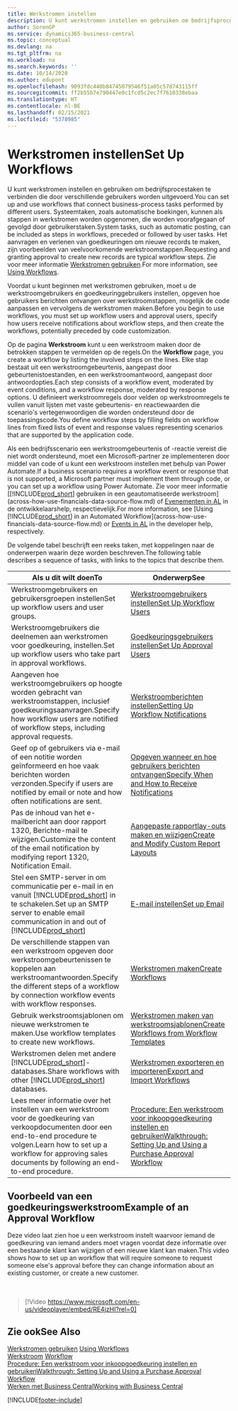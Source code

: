 ```yaml
---
title: Werkstromen instellen
description: U kunt werkstromen instellen en gebruiken om bedrijfsprocestaken te verbinden die door verschillende gebruikers worden uitgevoerd. Lees meer over de verschillende stappen die u moet nemen.
author: SorenGP
ms.service: dynamics365-business-central
ms.topic: conceptual
ms.devlang: na
ms.tgt_pltfrm: na
ms.workload: na
ms.search.keywords: ''
ms.date: 10/14/2020
ms.author: edupont
ms.openlocfilehash: 9093fdc440b84745079546f51a05c57d743115ff
ms.sourcegitcommit: ff2b55b7e790447e0c1fcd5c2ec7f7610338ebaa
ms.translationtype: HT
ms.contentlocale: nl-BE
ms.lasthandoff: 02/15/2021
ms.locfileid: "5378985"
---
```

# <a name="set-up-workflows"></a><span data-ttu-id="30cf6-104">Werkstromen instellen</span><span class="sxs-lookup"><span data-stu-id="30cf6-104">Set Up Workflows</span></span>

<span data-ttu-id="30cf6-105">U kunt werkstromen instellen en gebruiken om bedrijfsprocestaken te verbinden die door verschillende gebruikers worden uitgevoerd.</span><span class="sxs-lookup"><span data-stu-id="30cf6-105">You can set up and use workflows that connect business-process tasks performed by different users.</span></span> <span data-ttu-id="30cf6-106">Systeemtaken, zoals automatische boekingen, kunnen als stappen in werkstromen worden opgenomen, die worden voorafgegaan of gevolgd door gebruikerstaken.</span><span class="sxs-lookup"><span data-stu-id="30cf6-106">System tasks, such as automatic posting, can be included as steps in workflows, preceded or followed by user tasks.</span></span> <span data-ttu-id="30cf6-107">Het aanvragen en verlenen van goedkeuringen om nieuwe records te maken, zijn voorbeelden van veelvoorkomende werkstroomstappen.</span><span class="sxs-lookup"><span data-stu-id="30cf6-107">Requesting and granting approval to create new records are typical workflow steps.</span></span> <span data-ttu-id="30cf6-108">Zie voor meer informatie [Werkstromen gebruiken](across-use-workflows.md).</span><span class="sxs-lookup"><span data-stu-id="30cf6-108">For more information, see [Using Workflows](across-use-workflows.md).</span></span>  

 <span data-ttu-id="30cf6-109">Voordat u kunt beginnen met werkstromen gebruiken, moet u de werkstroomgebruikers en goedkeuringgebruikers instellen, opgeven hoe gebruikers berichten ontvangen over werkstroomstappen, mogelijk de code aanpassen en vervolgens de werkstromen maken.</span><span class="sxs-lookup"><span data-stu-id="30cf6-109">Before you begin to use workflows, you must set up workflow users and approval users, specify how users receive notifications about workflow steps, and then create the workflows, potentially preceded by code customization.</span></span>  

 <span data-ttu-id="30cf6-110">Op de pagina **Werkstroom** kunt u een werkstroom maken door de betrokken stappen te vermelden op de regels.</span><span class="sxs-lookup"><span data-stu-id="30cf6-110">On the **Workflow** page, you create a workflow by listing the involved steps on the lines.</span></span> <span data-ttu-id="30cf6-111">Elke stap bestaat uit een werkstroomgebeurtenis, aangepast door gebeurtenistoestanden, en een werkstroomantwoord, aangepast door antwoordopties.</span><span class="sxs-lookup"><span data-stu-id="30cf6-111">Each step consists of a workflow event, moderated by event conditions, and a workflow response, moderated by response options.</span></span> <span data-ttu-id="30cf6-112">U definieert werkstroomregels door velden op werkstroomregels te vullen vanuit lijsten met vaste gebeurtenis- en reactiewaarden die scenario's vertegenwoordigen die worden ondersteund door de toepassingscode.</span><span class="sxs-lookup"><span data-stu-id="30cf6-112">You define workflow steps by filling fields on workflow lines from fixed lists of event and response values representing scenarios that are supported by the application code.</span></span>  

 <span data-ttu-id="30cf6-113">Als een bedrijfsscenario een werkstroomgebeurtenis of -reactie vereist die niet wordt ondersteund, moet een Microsoft-partner ze implementeren door middel van code of u kunt een werkstroom instellen met behulp van Power Automate.</span><span class="sxs-lookup"><span data-stu-id="30cf6-113">If a business scenario requires a workflow event or response that is not supported, a Microsoft partner must implement them through code, or you can set up a workflow using Power Automate.</span></span> <span data-ttu-id="30cf6-114">Zie voor meer informatie [[!INCLUDE[prod_short](includes/prod_short.md)] gebruiken in een geautomatiseerde werkstroom](across-how-use-financials-data-source-flow.md) of [Evenementen in AL](/dynamics365/business-central/dev-itpro/developer/devenv-events-in-al) in de ontwikkelaarshelp, respectievelijk.</span><span class="sxs-lookup"><span data-stu-id="30cf6-114">For more information, see [Using [!INCLUDE[prod_short](includes/prod_short.md)] in an Automated Workflow](across-how-use-financials-data-source-flow.md) or [Events in AL](/dynamics365/business-central/dev-itpro/developer/devenv-events-in-al) in the developer help, respectively.</span></span>

 <span data-ttu-id="30cf6-115">De volgende tabel beschrijft een reeks taken, met koppelingen naar de onderwerpen waarin deze worden beschreven.</span><span class="sxs-lookup"><span data-stu-id="30cf6-115">The following table describes a sequence of tasks, with links to the topics that describe them.</span></span>  

|<span data-ttu-id="30cf6-116">**Als u dit wilt doen**</span><span class="sxs-lookup"><span data-stu-id="30cf6-116">**To**</span></span>|<span data-ttu-id="30cf6-117">**Onderwerp**</span><span class="sxs-lookup"><span data-stu-id="30cf6-117">**See**</span></span>|  
|------------|-------------|  
|<span data-ttu-id="30cf6-118">Werkstroomgebruikers en gebruikersgroepen instellen</span><span class="sxs-lookup"><span data-stu-id="30cf6-118">Set up workflow users and user groups.</span></span>|[<span data-ttu-id="30cf6-119">Werkstroomgebruikers instellen</span><span class="sxs-lookup"><span data-stu-id="30cf6-119">Set Up Workflow Users</span></span>](across-how-to-set-up-workflow-users.md)|  
|<span data-ttu-id="30cf6-120">Werkstroomgebruikers die deelnemen aan werkstromen voor goedkeuring, instellen.</span><span class="sxs-lookup"><span data-stu-id="30cf6-120">Set up workflow users who take part in approval workflows.</span></span>|[<span data-ttu-id="30cf6-121">Goedkeuringsgebruikers instellen</span><span class="sxs-lookup"><span data-stu-id="30cf6-121">Set Up Approval Users</span></span>](across-how-to-set-up-approval-users.md)|  
|<span data-ttu-id="30cf6-122">Aangeven hoe werkstroomgebruikers op hoogte worden gebracht van werkstroomstappen, inclusief goedkeuringsaanvragen.</span><span class="sxs-lookup"><span data-stu-id="30cf6-122">Specify how workflow users are notified of workflow steps, including approval requests.</span></span>|[<span data-ttu-id="30cf6-123">Werkstroomberichten instellen</span><span class="sxs-lookup"><span data-stu-id="30cf6-123">Setting Up Workflow Notifications</span></span>](across-setting-up-workflow-notifications.md)|  
|<span data-ttu-id="30cf6-124">Geef op of gebruikers via e-mail of een notitie worden geïnformeerd en hoe vaak berichten worden verzonden.</span><span class="sxs-lookup"><span data-stu-id="30cf6-124">Specify if users are notified by email or note and how often notifications are sent.</span></span>|[<span data-ttu-id="30cf6-125">Opgeven wanneer en hoe gebruikers berichten ontvangen</span><span class="sxs-lookup"><span data-stu-id="30cf6-125">Specify When and How to Receive Notifications</span></span>](across-how-to-specify-when-and-how-to-receive-notifications.md)|  
|<span data-ttu-id="30cf6-126">Pas de inhoud van het e-mailbericht aan door rapport 1320, Berichte-mail te wijzigen.</span><span class="sxs-lookup"><span data-stu-id="30cf6-126">Customize the content of the email notification by modifying report 1320, Notification Email.</span></span>|[<span data-ttu-id="30cf6-127">Aangepaste rapportlay-outs maken en wijzigen</span><span class="sxs-lookup"><span data-stu-id="30cf6-127">Create and Modify Custom Report Layouts</span></span>](ui-how-create-custom-report-layout.md)|  
|<span data-ttu-id="30cf6-128">Stel een SMTP-server in om communicatie per e-mail in en vanuit [!INCLUDE[prod_short](includes/prod_short.md)] in te schakelen.</span><span class="sxs-lookup"><span data-stu-id="30cf6-128">Set up an SMTP server to enable email communication in and out of [!INCLUDE[prod_short](includes/prod_short.md)]</span></span>|[<span data-ttu-id="30cf6-129">E-mail instellen</span><span class="sxs-lookup"><span data-stu-id="30cf6-129">Set up Email</span></span>](admin-how-setup-email.md)|
|<span data-ttu-id="30cf6-130">De verschillende stappen van een werkstroom opgeven door werkstroomgebeurtenissen te koppelen aan werkstroomantwoorden.</span><span class="sxs-lookup"><span data-stu-id="30cf6-130">Specify the different steps of a workflow by connection workflow events with workflow responses.</span></span>|[<span data-ttu-id="30cf6-131">Werkstromen maken</span><span class="sxs-lookup"><span data-stu-id="30cf6-131">Create Workflows</span></span>](across-how-to-create-workflows.md)|  
|<span data-ttu-id="30cf6-132">Gebruik werkstroomsjablonen om nieuwe werkstromen te maken.</span><span class="sxs-lookup"><span data-stu-id="30cf6-132">Use workflow templates to create new workflows.</span></span>|[<span data-ttu-id="30cf6-133">Werkstromen maken van werkstroomsjablonen</span><span class="sxs-lookup"><span data-stu-id="30cf6-133">Create Workflows from Workflow Templates</span></span>](across-how-to-create-workflows-from-workflow-templates.md)|  
|<span data-ttu-id="30cf6-134">Werkstromen delen met andere [!INCLUDE[prod_short](includes/prod_short.md)]-databases.</span><span class="sxs-lookup"><span data-stu-id="30cf6-134">Share workflows with other [!INCLUDE[prod_short](includes/prod_short.md)] databases.</span></span>|[<span data-ttu-id="30cf6-135">Werkstromen exporteren en importeren</span><span class="sxs-lookup"><span data-stu-id="30cf6-135">Export and Import Workflows</span></span>](across-how-to-export-and-import-workflows.md)|  
|<span data-ttu-id="30cf6-136">Lees meer informatie over het instellen van een werkstroom voor de goedkeuring van verkoopdocumenten door een end-to-end procedure te volgen.</span><span class="sxs-lookup"><span data-stu-id="30cf6-136">Learn how to set up a workflow for approving sales documents by following an end-to-end procedure.</span></span>|[<span data-ttu-id="30cf6-137">Procedure: Een werkstroom voor inkoopgoedkeuring instellen en gebruiken</span><span class="sxs-lookup"><span data-stu-id="30cf6-137">Walkthrough: Setting Up and Using a Purchase Approval Workflow</span></span>](walkthrough-setting-up-and-using-a-purchase-approval-workflow.md)|  

## <a name="example-of-an-approval-workflow"></a><span data-ttu-id="30cf6-138">Voorbeeld van een goedkeuringswerkstroom</span><span class="sxs-lookup"><span data-stu-id="30cf6-138">Example of an Approval Workflow</span></span>
<span data-ttu-id="30cf6-139">Deze video laat zien hoe u een werkstroom instelt waarvoor iemand de goedkeuring van iemand anders moet vragen voordat deze informatie over een bestaande klant kan wijzigen of een nieuwe klant kan maken.</span><span class="sxs-lookup"><span data-stu-id="30cf6-139">This video shows how to set up an workflow that will require someone to request someone else's approval before they can change information about an existing customer, or create a new customer.</span></span>  
<br><br>  

> [!Video https://www.microsoft.com/en-us/videoplayer/embed/RE4jzHI?rel=0]

## <a name="see-also"></a><span data-ttu-id="30cf6-140">Zie ook</span><span class="sxs-lookup"><span data-stu-id="30cf6-140">See Also</span></span>  
 <span data-ttu-id="30cf6-141">[Werkstromen gebruiken](across-use-workflows.md) </span><span class="sxs-lookup"><span data-stu-id="30cf6-141">[Using Workflows](across-use-workflows.md) </span></span>  
 <span data-ttu-id="30cf6-142">[Werkstroom](across-workflow.md) </span><span class="sxs-lookup"><span data-stu-id="30cf6-142">[Workflow](across-workflow.md) </span></span>  
 [<span data-ttu-id="30cf6-143">Procedure: Een werkstroom voor inkoopgoedkeuring instellen en gebruiken</span><span class="sxs-lookup"><span data-stu-id="30cf6-143">Walkthrough: Setting Up and Using a Purchase Approval Workflow</span></span>](walkthrough-setting-up-and-using-a-purchase-approval-workflow.md)  
 [<span data-ttu-id="30cf6-144">Werken met Business Central</span><span class="sxs-lookup"><span data-stu-id="30cf6-144">Working with Business Central</span></span>](ui-work-product.md)


[!INCLUDE[footer-include](includes/footer-banner.md)]